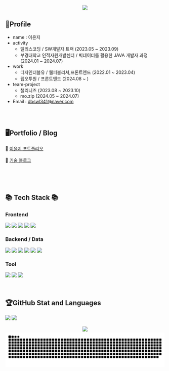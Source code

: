 <div>

<p align='center'>
  <a href="https://github.com/devuoon">
    <img src="https://capsule-render.vercel.app/api?type=venom&height=270&color=gradient&text=🖐Hi%20there&section=header&reversal=false&textBg=false&fontColor=005174&fontSize=40&fontAlign=50"/>
  </a>
</p>

## 📝Profile
- name : 이윤지
- activity
  - 엘리스코딩 / SW개발자 트랙 (2023.05 ~ 2023.09)
  - 부경대학교 인적자원개발센터 / 빅데이터를 활용한 JAVA 개발자 과정 (2024.01 ~ 2024.07)
- work
  - 디자인더블유 / 웹퍼블리셔,프론트엔드 (2022.01 ~ 2023.04)
  - 랩오투원 / 프론트엔드 (2024.08 ~ )
- team-project
  - 챌리니즈 (2023.08 ~ 2023.10) 
  - mo.zip (2024.05 ~ 2024.07) 
- Email : dbswl341@naver.com

</br>
</br>

## 🖥Portfolio / Blog
📂 <a href="https://lee-yoon-ji.vercel.app/">
  이윤지 포트폴리오
</a>
<br/>
<br/>
📒 <a href="https://devuoon.github.io/">기술 블로그</a>

</br>
</br>
</br>

## 📚 Tech Stack 📚
<!--https://img.shields.io/badge/텍스트-뱃지컬러?style=flat-square&logo=이모지이름&logoColor=white-->
### Frontend
<img src="https://img.shields.io/badge/HTML5-E34F26?style=for-the-badge&logo=JavaScript&logoColor=white"/>
<img src="https://img.shields.io/badge/CSS3-1572B6?style=for-the-badge&logo=JavaScript&logoColor=white"/>
<img src="https://img.shields.io/badge/JavaScript-F7DF1E?style=for-the-badge&logo=JavaScript&logoColor=black"/>
<img src="https://img.shields.io/badge/TypeScript-3178C6?style=for-the-badge&logo=TypeScript&logoColor=white"/>
<img src="https://img.shields.io/badge/React-61DAFB?style=for-the-badge&logo=React&logoColor=black"/>
</br>

### Backend / Data
<img src="https://img.shields.io/badge/Java-3766AB?style=for-the-badge&logo=Java&logoColor=white"/>
<img src="https://img.shields.io/badge/Python-3776AB?style=for-the-badge&logo=Python&logoColor=white"/>
<img src="https://img.shields.io/badge/PHP-777BB4?style=for-the-badge&logo=PHP&logoColor=white"/>
<img src="https://img.shields.io/badge/Spring-6DB33F?style=for-the-badge&logo=Spring&logoColor=white"/>
<img src="https://img.shields.io/badge/Oracle-F80000?style=for-the-badge&logo=Oracle&logoColor=white"/>
<img src="https://img.shields.io/badge/MongoDB-47A248?style=for-the-badge&logo=MongoDB&logoColor=white"/>

### Tool
<img src="https://img.shields.io/badge/GitHub-181717?style=for-the-badge&logo=GitHub&logoColor=white"/>
<img src="https://img.shields.io/badge/Vercel-000000?style=for-the-badge&logo=Vercel&logoColor=white"/>
<img src="https://img.shields.io/badge/Docker-2496ED?style=for-the-badge&logo=Docker&logoColor=white"/>

</br>
</br>
</br>

## 🏆GitHub Stat and Languages
<img src="https://github-readme-stats.vercel.app/api?username=devuoon&show_icons=true&theme=ambient_gradient" style="height: 195px;"/>
<img src="https://github-readme-stats.vercel.app/api/top-langs/?username=devuoon&theme=buefy&layout=compact" style="height: 195px;"/>

</br>
</br>

<!--Hit-->
<div align='center'>
  <a href="https://hits.seeyoufarm.com">
    <img src="https://hits.seeyoufarm.com/api/count/incr/badge.svg?url=https%3A%2F%2Fgithub.com%2Fdevuoon%2Fhit-counter&count_bg=%23E7C6FF&title_bg=%23C8B6FF&icon=gitkraken.svg&icon_color=%23FFFFFF&title=hits&edge_flat=false" />
  </a>
</div>
<!-- [![Hits](https://hits.seeyoufarm.com/api/count/incr/badge.svg?url=https%3A%2F%2Fgithub.com%2Fdevuoon&count_bg=%235C5C5C&title_bg=%23FF0175&icon=github.svg&icon_color=%23FFFFFF&title=hits&edge_flat=false)](https://hits.seeyoufarm.com)
 -->

<!--잔디 스네이크-->
<div>
  <img src="https://raw.githubusercontent.com/Platane/snk/output/github-contribution-grid-snake.svg" />
</div>

<!--![footer](https://capsule-render.vercel.app/api?section=footer)-->
</div>
